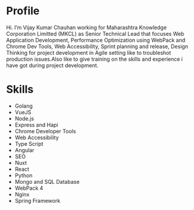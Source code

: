 # Profile
Hi. I’m Vijay Kumar Chauhan working for Maharashtra Knowledge Corporation Limitted (MKCL) as Senior Technical Lead that focuses  Web Application Development, Performance Optimization using WebPack and Chrome Dev Tools, Web Accessibility, Sprint planning and release, Design Thinking for project development in Agile setting like to troubleshot production issues.Also like to give training on the skills and experience i have got during project development.

# Skills
 - Golang 	   
 - VueJS 	   
 - Node.js 	   
 - Express and Hapi 	   
 - Chrome Developer Tools 	   
 - Web Accessibility 	   
 - Type Script 	   
 - Angular 	   
 - SEO 	   
 - Nuxt 	   
 - React 	   
 - Python 	   
 - Mongo and SQL Database 	   	   
 - WebPack 4 	   
 - Nginx 	   
 - Spring Framework   
